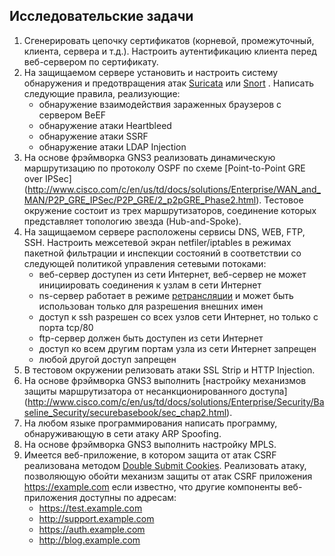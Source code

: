 ## Исследовательские задачи

1. Сгенерировать цепочку сертификатов (корневой, промежуточный, клиента, сервера и т.д.). Настроить аутентификацию клиента перед веб-сервером по сертификату.
2. На защищаемом сервере установить и настроить систему обнаружения и предотвращения атак [Suricata](http://suricata-ids.org/) или [Snort](https://www.snort.org/) . Написать следующие правила, реализующие:
      * обнаружение взаимодействия зараженных браузеров с сервером BeEF
      * обнаружение атаки Heartbleed
      * обнаружение атаки SSRF
      * обнаружение атаки LDAP Injection 
3. На основе фрэймворка GNS3 реализовать динамическую маршрутизацию по протоколу OSPF по схеме [Point-to-Point GRE over IPSec] (http://www.cisco.com/c/en/us/td/docs/solutions/Enterprise/WAN_and_MAN/P2P_GRE_IPSec/P2P_GRE/2_p2pGRE_Phase2.html). Тестовое окружение состоит из трех маршрутизаторов, соединение которых представляет топологию звезда (Hub-and-Spoke). 
4. На защищаемом сервере расположены сервисы DNS, WEB, FTP, SSH. Настроить межсетевой экран netfiler/iptables в режимах пакетной фильтрации и инспекции состояний в соответствии со следующей политикой управления сетевыми потоками:
      * веб-сервер доступен из сети Интернет, веб-сервер не может инициировать соединения к узлам в сети Интернет
      * ns-сервер работает в режиме [ретрансляции](http://www.tldp.org/HOWTO/DNS-HOWTO-4.html) и может быть использован только для разрешения внешних имен
      * доступ к ssh разрешен со всех узлов сети Интернет, но только с порта tcp/80
      * ftp-сервер должен быть доступен из сети Интернет
      * доступ ко всем другим портам узла из сети Интернет запрещен
      * любой другой доступ запрещен
5. В тестовом окружении релизовать атаки SSL Strip и HTTP Injection.
6. На основе фрэймворка GNS3 выполнить [настройку механизмов защиты маршрутизатора от несанкционированного доступа] (http://www.cisco.com/c/en/us/td/docs/solutions/Enterprise/Security/Baseline_Security/securebasebook/sec_chap2.html). 
7. На любом языке программирования написать программу, обнаруживающую в сети атаку ARP Spoofing.
8. На основе фрэймворка GNS3 выполнить настройку MPLS.
9. Имеется веб-приложение, в котором защита от атак CSRF реализована методом [Double Submit Cookies](https://www.owasp.org/index.php/Cross-Site_Request_Forgery_(CSRF)_Prevention_Cheat_Sheet). Реализовать атаку, позволяющую обойти механизм защиты от атак CSRF приложения https://example.com если известно, что другие компоненты веб-приложения доступны по адресам:
      * https://test.example.com
      * http://support.example.com
      * https://auth.example.com
      * http://blog.example.com
